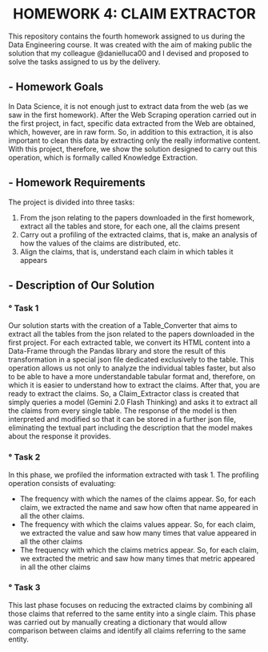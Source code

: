 # <div align="center"> HOMEWORK 4: CLAIM EXTRACTOR </div>
This repository contains the fourth homework assigned to us during the Data Engineering course. It was created with the aim of making public the solution that my colleague @danielluca00 and I devised and proposed to solve the tasks assigned to us by the delivery.

## - Homework Goals
In Data Science, it is not enough just to extract data from the web (as we saw in the first homework). After the Web Scraping operation carried out in the first project, in fact, specific data extracted from the Web are obtained, which, however, are in raw form. So, in addition to this extraction, it is also important to clean this data by extracting only the really informative content.
With this project, therefore, we show the solution designed to carry out this operation, which is formally called Knowledge Extraction.

## - Homework Requirements
The project is divided into three tasks:
1) From the json relating to the papers downloaded in the first homework, extract all the tables and store, for each one, all the claims present
2) Carry out a profiling of the extracted claims, that is, make an analysis of how the values of the claims are distributed, etc.
3) Align the claims, that is, understand each claim in which tables it appears


## - Description of Our Solution
### ° Task 1
Our solution starts with the creation of a Table_Converter that aims to extract all the tables from the json related to the papers downloaded in the first project. For each extracted table, we convert its HTML content into a Data-Frame through the Pandas library and store the result of this transformation in a special json file dedicated exclusively to the table. This operation allows us not only to analyze the individual tables faster, but also to be able to have a more understandable tabular format and, therefore, on which it is easier to understand how to extract the claims.
After that, you are ready to extract the claims. So, a Claim_Extractor class is created that simply queries a model (Gemini 2.0 Flash Thinking) and asks it to extract all the claims from every single table. The response of the model is then interpreted and modified so that it can be stored in a further json file, eliminating the textual part including the description that the model makes about the response it provides.

### ° Task 2
In this phase, we profiled the information extracted with task 1. The profiling operation consists of evaluating:
- The frequency with which the names of the claims appear. So, for each claim, we extracted the name and saw how often that name appeared in all the other claims.
- The frequency with which the claims values appear. So, for each claim, we extracted the value and saw how many times that value appeared in all the other claims
- The frequency with which the claims metrics appear. So, for each claim, we extracted the metric and saw how many times that metric appeared in all the other claims

### ° Task 3
This last phase focuses on reducing the extracted claims by combining all those claims that referred to the same entity into a single claim. This phase was carried out by manually creating a dictionary that would allow comparison between claims and identify all claims referring to the same entity.
